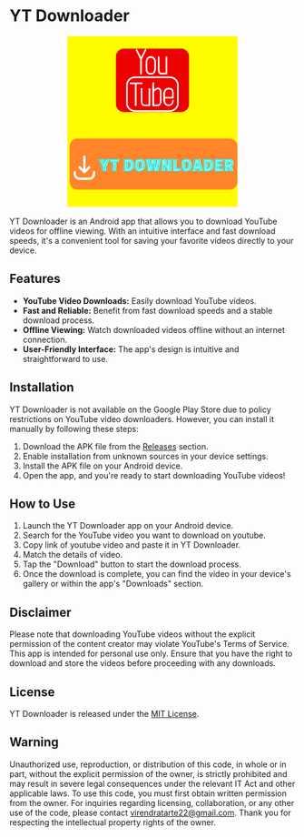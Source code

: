 # YT Downloader

<p align="center">
  <img src="app/src/main/res/drawable/yt.png" height="300px" width="300px" alt="logo">
</p>

YT Downloader is an Android app that allows you to download YouTube videos for offline viewing. With an intuitive interface and fast download speeds, it's a convenient tool for saving your favorite videos directly to your device.

## Features

- **YouTube Video Downloads:** Easily download YouTube videos.
- **Fast and Reliable:** Benefit from fast download speeds and a stable download process.
- **Offline Viewing:** Watch downloaded videos offline without an internet connection.
- **User-Friendly Interface:** The app's design is intuitive and straightforward to use.



## Installation

YT Downloader is not available on the Google Play Store due to policy restrictions on YouTube video downloaders. However, you can install it manually by following these steps:

1. Download the APK file from the [Releases](app/YT-Downloader.apk) section.
2. Enable installation from unknown sources in your device settings.
3. Install the APK file on your Android device.
4. Open the app, and you're ready to start downloading YouTube videos!

## How to Use

1. Launch the YT Downloader app on your Android device.
2. Search for the YouTube video you want to download on youtube.
3. Copy link of youtube video and paste it in YT Downloader.
4. Match the details of video.
5. Tap the "Download" button to start the download process.
6. Once the download is complete, you can find the video in your device's gallery or within the app's "Downloads" section.


## Disclaimer

Please note that downloading YouTube videos without the explicit permission of the content creator may violate YouTube's Terms of Service. This app is intended for personal use only. Ensure that you have the right to download and store the videos before proceeding with any downloads.



## License

YT Downloader is released under the [MIT License](./LICENSE).



## Warning

Unauthorized use, reproduction, or distribution of this code, in whole or in part, without the explicit permission of the owner, is strictly prohibited and may result in severe legal consequences under the relevant IT Act and other applicable laws.
To use this code, you must first obtain written permission from the owner. For inquiries regarding licensing, collaboration, or any other use of the code, please contact virendratarte22@gmail.com.
Thank you for respecting the intellectual property rights of the owner.
